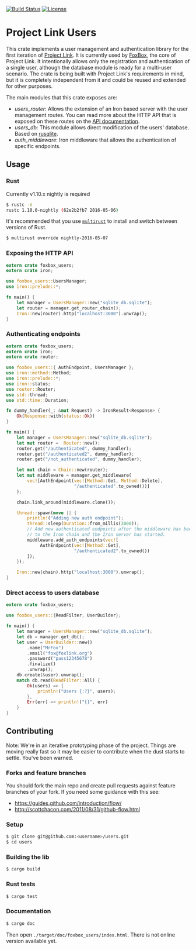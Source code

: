 [![Build Status](https://travis-ci.org/fxbox/users.svg?branch=master)](https://travis-ci.org/fxbox/users)
[![License](https://img.shields.io/badge/license-MPL2-blue.svg)](https://raw.githubusercontent.com/fxbox/users/master/LICENSE)

# Project Link Users

This crate implements a user management and authentication library for the
first iteration of [Project Link](https://wiki.mozilla.org/Project_Link). It is
currently used by [FoxBox](https://github.com/fxbox/foxbox), the core of
Project Link. It intentionally allows only the registration and authentication
of a single user, although the database module is ready for a multi-user
scenario. The crate is being built with Project Link's requirements in mind,
but it is completely independent from it and could be reused and extended for
other purposes.

The main modules that this crate exposes are:

 - *users_router*:  Allows the extension of an Iron based server with the user
   management routes. You can read more about the HTTP API that is exposed on
   these routes on the [API
   documentation](https://github.com/fxbox/users/blob/master/doc/API.md).
 - *users_db*: This module allows direct modification of the users' database.
   Based on [rusqlite](https://github.com/jgallagher/rusqlite).
 - *auth_middleware*: Iron middleware that allows the authentication of
   specific endpoints.


## Usage

### Rust

Currently v1.10.x nightly is required

```bash
$ rustc -V
rustc 1.10.0-nightly (62e2b2fb7 2016-05-06)
```

It's recommended that you use [`multirust`](https://github.com/brson/multirust)
to install and switch between versions of Rust.

```bash
$ multirust override nightly-2016-05-07
```

### Exposing the HTTP API

```rust
extern crate foxbox_users;
extern crate iron;

use foxbox_users::UsersManager;
use iron::prelude::*;

fn main() {
    let manager = UsersManager::new("sqlite_db.sqlite");
    let router = manager.get_router_chain();
    Iron::new(router).http("localhost:3000").unwrap();
}
```

### Authenticating endpoints

```rust
extern crate foxbox_users;
extern crate iron;
extern crate router;

use foxbox_users::{ AuthEndpoint, UsersManager };
use iron::method::Method;
use iron::prelude::*;
use iron::status;
use router::Router;
use std::thread;
use std::time::Duration;

fn dummy_handler(_: &mut Request) -> IronResult<Response> {
    Ok(Response::with(status::Ok))
}

fn main() {
    let manager = UsersManager::new("sqlite_db.sqlite");
    let mut router =  Router::new();
    router.get("/authenticated", dummy_handler);
    router.get("/authenticated2", dummy_handler);
    router.get("/not_authenticated", dummy_handler);

    let mut chain = Chain::new(router);
    let mut middleware = manager.get_middleware(
        vec![AuthEndpoint(vec![Method::Get, Method::Delete],
                          "/authenticated".to_owned())]
    );

    chain.link_around(middleware.clone());

    thread::spawn(move || {
        println!("Adding new auth endpoint");
        thread::sleep(Duration::from_millis(3000));
        // Add new authenticated endpoints after the middleware has been given
        // to the Iron chain and the Iron server has started.
        middleware.add_auth_endpoints(vec![
             AuthEndpoint(vec![Method::Get],
                          "/authenticated2".to_owned())
        ]);
    });

    Iron::new(chain).http("localhost:3000").unwrap();
}
```

### Direct access to users database

```rust
extern crate foxbox_users;

use foxbox_users::{ReadFilter, UserBuilder};

fn main() {
    let manager = UsersManager::new("sqlite_db.sqlite");
    let db = manager.get_db();
    let user = UserBuilder::new()
        .name("MrFox")
        .email("fox@foxlink.org")
        .password("pass12345678")
        .finalize()
        .unwrap();
    db.create(&user).unwrap();
    match db.read(ReadFilter::All) {
        Ok(users) => {
            println!("Users {:?}", users);
        },
        Err(err) => println!("{}", err)
    }
}
```


## Contributing

Note: We're in an iterative prototyping phase of the project. Things are moving
really fast so it may be easier to contribute when the dust starts to settle.
You've been warned.

### Forks and feature branches

You should fork the main repo and create pull requests against feature branches
of your fork. If you need some guidance with this see:

 - https://guides.github.com/introduction/flow/
 - http://scottchacon.com/2011/08/31/github-flow.html

### Setup

```bash
$ git clone git@github.com:<username>/users.git
$ cd users
```

### Building the lib

```bash
$ cargo build
```

### Rust tests

```bash
$ cargo test
```

### Documentation

```bash
$ cargo doc
```

Then open `./target/doc/foxbox_users/index.html`. There is not online version
available yet.
